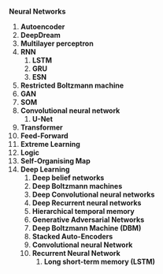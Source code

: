 **Neural Networks**
1. **Autoencoder**
3. **DeepDream**
4. **Multilayer perceptron**
5. **RNN**
   1. **LSTM**
   2. **GRU**
   3. **ESN**
6. **Restricted Boltzmann machine**
7. **GAN**
8. **SOM**
9. **Convolutional neural network** 
   1. **U-Net**
10. **Transformer**
10. **Feed-Forward**
1. **Extreme Learning**
11. **Logic**
12. **Self-Organising Map** 
13. **Deep Learning** 
	1. **Deep belief networks** 
	2. **Deep Boltzmann machines** 
	3. **Deep Convolutional neural networks** 
	4. **Deep Recurrent neural networks** 
	5. **Hierarchical temporal memory** 
	6. **Generative Adversarial Networks** 
	7. **Deep Boltzmann Machine (DBM)**
	8. **Stacked Auto-Encoders**
	9. **Convolutional neural Network** 
	10. **Recurrent Neural Network** 
		1. **Long short-term memory (LSTM)**
